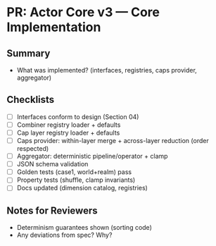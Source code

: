 # PR: Actor Core v3 — Core Implementation

## Summary
- What was implemented? (interfaces, registries, caps provider, aggregator)

## Checklists
- [ ] Interfaces conform to design (Section 04)
- [ ] Combiner registry loader + defaults
- [ ] Cap layer registry loader + defaults
- [ ] Caps provider: within-layer merge + across-layer reduction (order respected)
- [ ] Aggregator: deterministic pipeline/operator + clamp
- [ ] JSON schema validation
- [ ] Golden tests (case1, world+realm) pass
- [ ] Property tests (shuffle, clamp invariants)
- [ ] Docs updated (dimension catalog, registries)

## Notes for Reviewers
- Determinism guarantees shown (sorting code)
- Any deviations from spec? Why?
